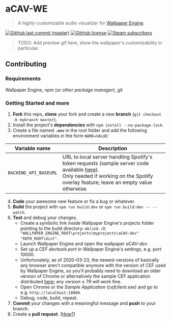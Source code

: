 # aCAV-WE
> A highly customizable audio visualizer for [Wallpaper Engine](https://www.wallpaperengine.io/).

[![GitHub last commit (master)](https://img.shields.io/github/last-commit/aleab/acav-we/master)][commits/master]
[![GitHub license](https://img.shields.io/github/license/aleab/acav-we?cacheSeconds=86400)][license]
[![Steam subscribers](https://img.shields.io/steam/subscriptions/FILE_ID?label=subscribers&color=1C3F56&logo=steam)][steam-workshop]

> TODO: Add preview gif here, show the wallpaper's customizability in particular.

## Contributing

### Requirements
Wallpaper Engine, npm (_or other package manager_), git

### Getting Started and more
1. **Fork** this repo, **clone** your fork and create a new **branch** (`git checkout -b mybranch master`).
2. Install the project's **dependencies** with `npm install --no-package-lock`.
3. Create a file named **`.env`** in the root folder and add the following environment variables in the form `NAME=VALUE`:

Variable name         | Description
--------------------- | ---------------------
`BACKEND_API_BASEURL` | URL to local server handling Spotify's token requests (sample server code available [here]()).<br>Only needed if working on the Spotify overlay feature; leave an empty value otherwise.

4. **Code** your awesome new feature or fix a bug or whatever.
5. **Build** the project with `npm run build:dev` or `npm run build:dev -- --watch`.
6. **Test** and debug your changes.
   - Create a symbolic link inside Wallpaper Engine's projects folder pointing to the build directory: `mklink /D "WALLPAPER_ENGINE_ROOT\projects\myprojects\aCAV-dev" "REPO_ROOT\dist"`.
   - Launch Wallpaper Engine and open the wallpaper _aCAV-dev_.
   - Set up a _CEF devtools port_ in Wallpaper Engine's settings, e.g. port 10000.
   - Unfortunately, as of 2020-03-23, the newest versions of basically any browser aren't compatible anymore with the version of CEF used by Wallpaper Engine, so you'll probably need to download an older version of Chrome or alternatively the sample CEF application distributed [here](http://opensource.spotify.com/cefbuilds/index.html); any version ≤ 79 will work fine.
   - Open Chrome or the _Sample Application_ (_cefclient.exe_) and go to e.g. `http://localhost:10000`.
   - Debug, code, build, repeat.
7. **Commit** your changes with a meaningful message and **push** to your branch.
8. Create a **pull request**. ([How?](https://help.github.com/en/github/collaborating-with-issues-and-pull-requests/creating-a-pull-request-from-a-fork))


[//]: # (Links)
[commits/master]: <https://github.com/aleab/acav-we/commits/master>
[license]: </LICENSE.txt>
[steam-workshop]: <>
